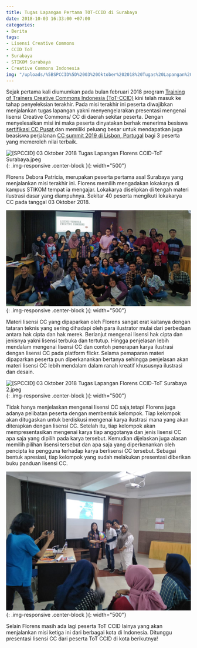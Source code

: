 ```yaml
---
title: Tugas Lapangan Pertama TOT-CCID di Surabaya
date: 2018-10-03 16:33:00 +07:00
categories:
- Berita
tags:
- Lisensi Creative Commons
- CCID ToT
- Surabaya
- STIKOM Surabaya
- Creative Commons Indonesia
img: "/uploads/%5BSPCCID%5D%2003%20Oktober%202018%20Tugas%20Lapangan%20Florens%20CCID-ToT%20Surabaya.jpeg"
---
```


Sejak pertama kali diumumkan pada bulan februari 2018 program [Training of Trainers Creative Commons Indonesia (ToT-CCID)](http://creativecommons.or.id/sertifikasi-perwakilan-ccid-training-of-trainers-creative-commons-indonesia/tentang-training-of-trainers-creative-commons-indonesia/) kini telah masuk ke tahap penyeleksian terakhir. Pada misi terakhir ini peserta diwajibkan menjalankan tugas lapangan yakni menyengelarakan presentasi mengenai lisensi Creative Commons/ CC di daerah sekitar peserta. Dengan menyelesaikan misi ini maka peserta dinyatakan berhak menerima besiswa [sertifikasi CC Pusat ](http://creativecommons.or.id/2018/02/cc-certificates-saatnya-menjadi-ahli-lisensi-cc-bersertifikat/)dan memiliki peluang besar untuk mendapatkan juga beasiswa perjalanan [CC summit 2019 di Lisbon, Portugal](https://summit.creativecommons.org/) bagi 3 peserta yang memeroleh nilai terbaik.

![\[SPCCID\] 03 Oktober 2018 Tugas Lapangan Florens CCID-ToT Surabaya.jpeg](https://manage.siteleaf.com/api/v2/sites/58a15a68c1d6701a51c08017/source/_uploads/%5BSPCCID%5D%2003%20Oktober%202018%20Tugas%20Lapangan%20Florens%20CCID-ToT%20Surabaya.jpeg?download){: .img-responsive .center-block }{: width="500"}

Florens Debora Patricia, merupakan peserta pertama asal Surabaya yang menjalankan misi terakhir ini. Florens memilih mengadakan lokakarya di kampus STIKOM tempat ia mengajar. Lokakarya diselipkan di tengah materi ilustrasi dasar yang diampuhnya. Sekitar 40 peserta mengikuti lokakarya CC pada tanggal 03 Oktober 2018.

![Tugas Lapangan Florens CCID-ToT Surabaya.jpeg](/uploads/Tugas%20Lapangan%20Florens%20CCID-ToT%20Surabaya.jpeg){: .img-responsive .center-block }{: width="500"}

Materi lisensi CC yang dipaparkan oleh Florens sangat erat kaitanya dengan tataran teknis yang sering dihadapi oleh para ilustrator  mulai dari perbedaan antara hak cipta dan hak merek. Berlanjut mengenai lisensi hak cipta dan jenisnya yakni lisensi terbuka dan tertutup. Hingga penjelasan lebih mendalam mengenai lisensi CC dan contoh penerapan karya ilustrasi dengan lisensi CC pada platform flickr. Selama pemaparan materi dipaparkan peserta pun diperkanankan bertanya sehingga penjelasan akan materi lisensi CC lebih mendalam dalam ranah kreatif khususnya ilustrasi dan desain.

![\[SPCCID\] 03 Oktober 2018 Tugas Lapangan Florens CCID-ToT Surabaya 2.jpeg](https://manage.siteleaf.com/api/v2/sites/58a15a68c1d6701a51c08017/source/_uploads/%5BSPCCID%5D%2003%20Oktober%202018%20Tugas%20Lapangan%20Florens%20CCID-ToT%20Surabaya%202.jpeg?download){: .img-responsive .center-block }{: width="500"}

Tidak hanya menjelaskan mengenai lisensi CC saja,tetapi Florens juga adanya pelibatan peserta dengan membentuk kelompok. Tiap kelompok akan ditugaskan untuk berdiskusi mengenai karya ilustrasi mana yang akan diterapkan dengan lisensi CC. Setelah itu, tiap kelompok akan mempresentasikan mengenai karya tiap anggotanya dan jenis lisensi CC apa saja yang dipilih pada karya tersebut. Kemudian dijelaskan juga alasan memilih pilihan lisensi tersebut dan apa saja yang diperkenankan oleh pencipta ke pengguna terhadap karya berlisensi CC tersebut. Sebagai bentuk apresiasi, tiap kelompok yang sudah melakukan presentasi diberikan buku panduan lisensi CC.

![WhatsApp Image 2018-10-04 at 7.28.29 AM (1).jpeg](/uploads/WhatsApp%20Image%202018-10-04%20at%207.28.29%20AM%20(1).jpeg){: .img-responsive .center-block }{: width="500"}

Selain Florens masih ada lagi peserta ToT CCID lainya yang akan menjalankan misi ketiga ini dari berbagai kota di Indonesia. Ditunggu presentasi lisensi CC dari peserta ToT CCID di kota berikutnya!
